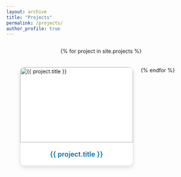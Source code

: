 ```yaml
---
layout: archive
title: "Projects"
permalink: /projects/
author_profile: true
---
```


<div style="display: flex; flex-wrap: wrap; gap: 20px; justify-content: center; margin-top: 15px;">

  {% for project in site.projects %}
    <div style="width: 300px; border: 1px solid #ddd; border-radius: 12px; overflow: hidden; background-color: #fff; box-shadow: 0 6px 12px rgba(0, 0, 0, 0.1); transition: transform 0.3s ease, box-shadow 0.3s ease;" onmouseover="this.style.transform='scale(1.05)'; this.style.boxShadow='0 10px 20px rgba(0, 0, 0, 0.15)';" onmouseout="this.style.transform='scale(1)'; this.style.boxShadow='0 6px 12px rgba(0, 0, 0, 0.1)';">
      <a href="{{ project.url }}" style="text-decoration: none; color: inherit; display: block;">
        <img src="{{ project.image }}" alt="{{ project.title }}" style="width: 100%; height: 200px; object-fit: cover; border-bottom: 1px solid #ddd;">
        <div style="padding: 20px; text-align: center;">
          <h3 style="font-size: 18px; margin: 0; color: rgb(5, 108, 168); font-weight: 600;">{{ project.title }}</h3>
        </div>
      </a>
    </div>
  {% endfor %}

</div>
